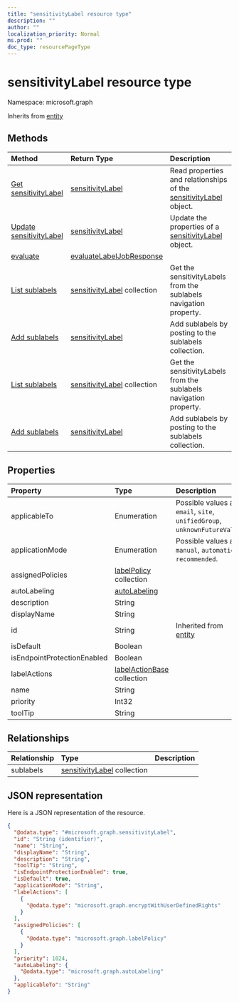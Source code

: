 ```yaml
---
title: "sensitivityLabel resource type"
description: ""
author: ""
localization_priority: Normal
ms.prod: ""
doc_type: resourcePageType
---
```


# sensitivityLabel resource type


Namespace: microsoft.graph




Inherits from [entity](../resources/entity.md)

## Methods
|Method|Return Type|Description|
|:---|:---|:---|
|[Get sensitivityLabel](../api/sensitivitylabel-get.md)|[sensitivityLabel](../resources/sensitivitylabel.md)|Read properties and relationships of the [sensitivityLabel](../resources/sensitivitylabel.md) object.|
|[Update sensitivityLabel](../api/sensitivitylabel-update.md)|[sensitivityLabel](../resources/sensitivitylabel.md)|Update the properties of a [sensitivityLabel](../resources/sensitivitylabel.md) object.|
|[evaluate](../api/sensitivitylabel-evaluate.md)|[evaluateLabelJobResponse](../resources/evaluatelabeljobresponse.md)||
|[List sublabels](../api/sensitivitylabel-list-sublabels.md)|[sensitivityLabel](../resources/sensitivitylabel.md) collection|Get the sensitivityLabels from the sublabels navigation property.|
|[Add sublabels](../api/sensitivitylabel-post-sublabels.md)|[sensitivityLabel](../resources/sensitivitylabel.md)|Add sublabels by posting to the sublabels collection.|
|[List sublabels](../api/sensitivitylabel-list-sublabels.md)|[sensitivityLabel](../resources/sensitivitylabel.md) collection|Get the sensitivityLabels from the sublabels navigation property.|
|[Add sublabels](../api/sensitivitylabel-post-sublabels.md)|[sensitivityLabel](../resources/sensitivitylabel.md)|Add sublabels by posting to the sublabels collection.|

## Properties
|Property|Type|Description|
|:---|:---|:---|
|applicableTo|Enumeration| Possible values are: `email`, `site`, `unifiedGroup`, `unknownFutureValue`.|
|applicationMode|Enumeration| Possible values are: `manual`, `automatic`, `recommended`.|
|assignedPolicies|[labelPolicy](../resources/labelpolicy.md) collection||
|autoLabeling|[autoLabeling](../resources/autolabeling.md)||
|description|String||
|displayName|String||
|id|String| Inherited from [entity](../resources/entity.md)|
|isDefault|Boolean||
|isEndpointProtectionEnabled|Boolean||
|labelActions|[labelActionBase](../resources/labelactionbase.md) collection||
|name|String||
|priority|Int32||
|toolTip|String||

## Relationships
|Relationship|Type|Description|
|:---|:---|:---|
|sublabels|[sensitivityLabel](../resources/sensitivitylabel.md) collection||

## JSON representation
Here is a JSON representation of the resource.
<!-- {
  "blockType": "resource",
  "keyProperty": "id",
  "@odata.type": "microsoft.graph.sensitivityLabel",
  "baseType": "microsoft.graph.entity",
  "openType": false
}
-->
``` json
{
  "@odata.type": "#microsoft.graph.sensitivityLabel",
  "id": "String (identifier)",
  "name": "String",
  "displayName": "String",
  "description": "String",
  "toolTip": "String",
  "isEndpointProtectionEnabled": true,
  "isDefault": true,
  "applicationMode": "String",
  "labelActions": [
    {
      "@odata.type": "microsoft.graph.encryptWithUserDefinedRights"
    }
  ],
  "assignedPolicies": [
    {
      "@odata.type": "microsoft.graph.labelPolicy"
    }
  ],
  "priority": 1024,
  "autoLabeling": {
    "@odata.type": "microsoft.graph.autoLabeling"
  },
  "applicableTo": "String"
}
```

